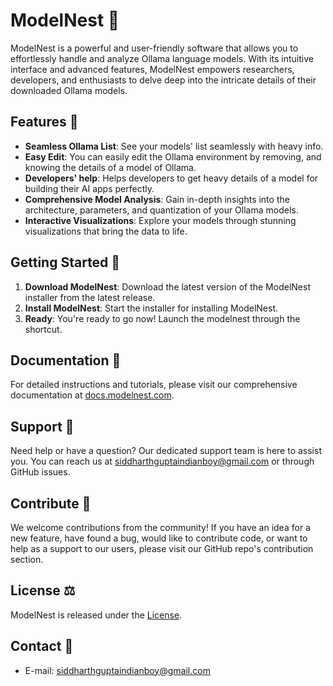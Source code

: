 # ModelNest 🥚

ModelNest is a powerful and user-friendly software that allows you to effortlessly handle and analyze Ollama language models. With its intuitive interface and advanced features, ModelNest empowers researchers, developers, and enthusiasts to delve deep into the intricate details of their downloaded Ollama models.

## Features 🦾

- **Seamless Ollama List**: See your models' list seamlessly with heavy info.
- **Easy Edit**: You can easily edit the Ollama environment by removing, and knowing the details of a model of Ollama.
- **Developers' help**: Helps developers to get heavy details of a model for building their AI apps perfectly.
- **Comprehensive Model Analysis**: Gain in-depth insights into the architecture, parameters, and quantization of your Ollama models.
- **Interactive Visualizations**: Explore your models through stunning visualizations that bring the data to life.

## Getting Started 💨

1. **Download ModelNest**: Download the latest version of the ModelNest installer from the latest release.
2. **Install ModelNest**: Start the installer for installing ModelNest.
3. **Ready**: You're ready to go now! Launch the modelnest through the shortcut.

## Documentation 📖

For detailed instructions and tutorials, please visit our comprehensive documentation at [docs.modelnest.com](https://docs.modelnest.com).

## Support 🚀

Need help or have a question? Our dedicated support team is here to assist you. You can reach us at [siddharthguptaindianboy@gmail.com](mailto:siddharthguptaindianboy@gmail.com) or through GitHub issues.

## Contribute 🤝

We welcome contributions from the community! If you have an idea for a new feature, have found a bug, would like to contribute code, or want to help as a support to our users, please visit our GitHub repo's contribution section.

## License ⚖️

ModelNest is released under the [License](LICENSE).

## Contact 💬

- E-mail: siddharthguptaindianboy@gmail.com
